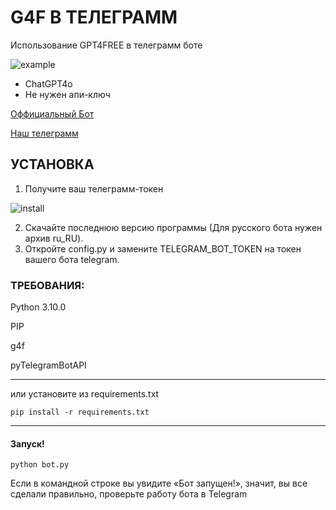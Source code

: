 # G4F В ТЕЛЕГРАММ

Использование GPT4FREE в телеграмм боте

![example](https://github.com/user-attachments/assets/e3560538-28df-4493-a985-5971ffb556ee)

* ChatGPT4o
* Не нужен апи-ключ

<a href=«https://t.me/moonlight_aibot»>Оффициальный Бот</a>

<a href=«https://t.me/mnlightAI»>Наш телеграмм</a>

## УСТАНОВКА
1. Получите ваш телеграмм-токен

![install](https://raw.githubusercontent.com/AleXDE54/g4h_telegram_aibot/refs/heads/main/examples/instalation.gif)

2. Скачайте последнюю версию программы (Для  русского бота нужен архив ru_RU).
3. Откройте config.py и замените TELEGRAM_BOT_TOKEN на токен вашего бота telegram.

### ТРЕБОВАНИЯ:

Python 3.10.0

PIP

g4f

pyTelegramBotAPI

---------

или установите из requirements.txt

`
pip install -r requirements.txt
`

---------
#### Запуск!

`
python bot.py
`

Если в командной строке вы увидите «Бот запущен!», значит, вы все сделали правильно, проверьте работу бота в Telegram
